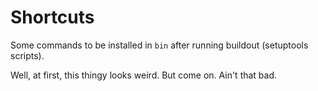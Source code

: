# Shortcuts

Some commands to be installed in `bin` after running buildout (setuptools scripts).

Well, at first, this thingy looks weird. But come on. Ain't that bad.
